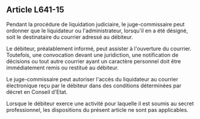 Article L641-15
----
Pendant la procédure de liquidation judiciaire, le juge-commissaire peut
ordonner que le liquidateur ou l'administrateur, lorsqu'il en a été désigné,
soit le destinataire du courrier adressé au débiteur.

Le débiteur, préalablement informé, peut assister à l'ouverture du courrier.
Toutefois, une convocation devant une juridiction, une notification de décisions
ou tout autre courrier ayant un caractère personnel doit être immédiatement
remis ou restitué au débiteur.

Le juge-commissaire peut autoriser l'accès du liquidateur au courrier
électronique reçu par le débiteur dans des conditions déterminées par décret en
Conseil d'Etat.

Lorsque le débiteur exerce une activité pour laquelle il est soumis au secret
professionnel, les dispositions du présent article ne sont pas applicables.
